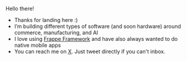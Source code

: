 Hello there!

- Thanks for landing here :)
- I’m building different types of software (and soon hardware) around commerce, manufacturing, and AI
- I love using [Frappe Framework](https://frappeframework.com) and have also always wanted to do native mobile apps
- You can reach me on [X](https://x.com/jawoodee). Just tweet directly if you can't inbox.

<!---
dawoodjee/dawoodjee is a ✨ special ✨ repository because its `README.md` (this file) appears on your GitHub profile.
You can click the Preview link to take a look at your changes.
--->
